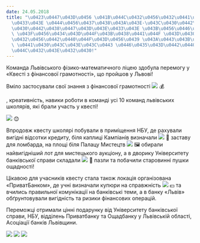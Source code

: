 ```yaml
---
date: 24.05.2018
title: "\u0423\u0447\u043D\u0456 \u041B\u044C\u0432\u0456\u0432\u0441\u044C\u043A\u043E\
  \u0433\u043E \u0444\u0456\u0437\u0438\u043A\u043E-\u043C\u0430\u0442\u0435\u043C\
  \u0430\u0442\u0438\u0447\u043D\u043E\u0433\u043E \u043B\u0456\u0446\u0435\u044E\
  \ \u043F\u0456\u0434\u043D\u044F\u043B\u0438\u0441\u044F \u043D\u0430 \u043F\u043E\
  \u0432\u0456\u0442\u0440\u044F\u043D\u0456\u0439 \u043A\u0443\u043B\u0456 \u0443\
  \ \u0441\u0430\u043C\u043E\u043C\u0443 \u0446\u0435\u043D\u0442\u0440\u0456 \u041B\
  \u044C\u0432\u043E\u0432\u0430!"
---
```

Команда Львівського фізико-математичного ліцею здобула перемогу у «Квесті з фінансової грамотності», що пройшов у Львові!

Вміло застосували свої знання з фінансової грамотності
![](https://static.xx.fbcdn.net/images/emoji.php/v9/f5a/1/16/1f4b0.png?_nc_eui2=AeFUD_NFO4J83Y70R7YGVMSrLB6MYFMGNiyqr5SkB28OBc3aWVviDGDaQK44aEfucH_plz3nYjnZ_AksNxhNtrBivBDIwHxqgtI7A9tkkKIvFw)
💰

, креативність, навики роботи в команді усі 10 команд львівських школярів, які брали участь у квесті!

![](https://static.xx.fbcdn.net/images/emoji.php/v9/f7f/1/16/1f60a.png?_nc_eui2=AeEJ1yA1zF8ZlxS_c4ofCOZG6hWnE7qY-xUTmcjnoIeJR6Cq69Ell2zWd-SfHM819cEM9G8NazgfVQXRB-Srvdv7Dk3oBjdOo5LPXlQ5mqmhHw)
😊

Впродовж квесту школярі побували в приміщення НБУ, де рахували вигідні відсотки кредиту, біля каплиці Кампіанів визначали
![](https://static.xx.fbcdn.net/images/emoji.php/v9/fe8/1/16/1f451.png?_nc_eui2=AeHicYCa1bvuXjxAW5EXqiaESeda2eOe9QQxSqRfJlNff7XgftozKFCtApPTNimYx7mWNFBLPH1OWVDQzTk-wkpCZoeWwagXBwsu-mReReGHtg)
👑
заставу для ломбарда, на площі біля Палацу Мистецтв
![](https://static.xx.fbcdn.net/images/emoji.php/v9/f4e/1/16/1f5bc.png?_nc_eui2=AeH_HftsFeJlGYEGU0-xVBvMr-D6PcLUm7mmx3yTEJxXo477sA3d8vQQ2LGGL0QsHXvYwzXhXOGAXK4wmc0sCSJzNLiIGkginix-WNwOazXmpA)
🖼️
обирали найвигідніший лот для мистецького аукціону, а в дворику Університету банківської справи складали
![](https://static.xx.fbcdn.net/images/emoji.php/v9/f19/1/16/1f3b0.png?_nc_eui2=AeF2DvZpMFnHE1yhGLoS3yeo3wr83fhi1RecMmlW5HYTR6GULSbXLTT4JFexvVTnRtKxFNNd2d-COnfgEaAf8naUCaw-SZwn8Wn7oUat_gsbag)
🎰
пазли та побачили старовинні пушки ощадності!

Цікавою для учасників квесту стала також локація організована «ПриватБанком», де учні визначали купюри на справжність
![](https://static.xx.fbcdn.net/images/emoji.php/v9/fdf/1/16/1f4b5.png?_nc_eui2=AeFZQYY2RIeMoAyBplTz2LoUSQNYS_YZpCaMoJrpyuS7b_cvf0C9bpsvm9azN6bWmI9OAYHtK-yC0uwz2z7BdsTekQ8j5pnU1m71c9Bp5yxD4g)
💵
та вчились правильної комунікації на банківські теми, а в банку «Львів» обґрунтовували вигідність та ризики фінансових операцій.

Переможці отримали цінні подарунку від Університету банківської справи, НБУ, відділень Приватбанку та Ощадбанку у Львівській області, Асоціації банків Львівщини.

![](/files/учні-львівського-фіз-kulia2.jpg)
![](/files/учні-львівського-фіз-kulia3.jpg)
![](/files/учні-львівського-фіз-kulia1.jpg)
